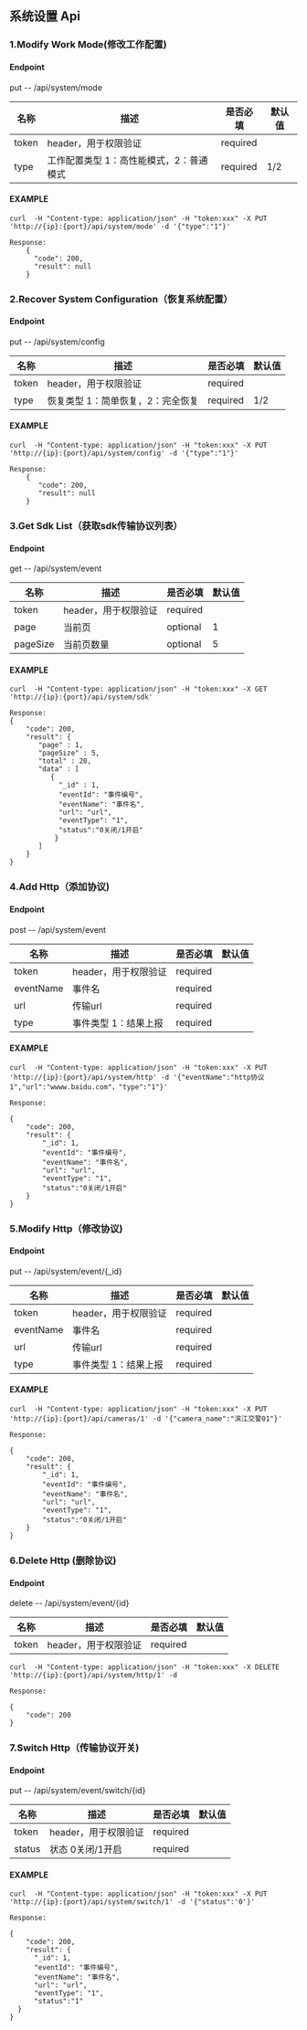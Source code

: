 ## 系统设置 Api

### 1.Modify Work Mode(修改工作配置)
#### Endpoint

put -- /api/system/mode


| 名称 | 描述  | 是否必填 |默认值|
| --- | --- | --- | --- |
| token | header，用于权限验证 | required | |
| type | 工作配置类型 1：高性能模式，2：普通模式  | required | 1/2 |

#### EXAMPLE

```
curl  -H "Content-type: application/json" -H "token:xxx" -X PUT 'http://{ip}:{port}/api/system/mode' -d '{"type":"1"}'

Response:
    {
      "code": 200,
      "result": null
    }

```

### 2.Recover System Configuration（恢复系统配置）
#### Endpoint

put -- /api/system/config


| 名称 | 描述  | 是否必填 |默认值|
| --- | --- | --- | --- |
| token | header，用于权限验证 | required | |
| type | 恢复类型 1：简单恢复，2：完全恢复  | required | 1/2 |


#### EXAMPLE

```
curl  -H "Content-type: application/json" -H "token:xxx" -X PUT 'http://{ip}:{port}/api/system/config' -d '{"type":"1"}'

Response:
    {
       "code": 200,
       "result": null
    }
```

### 3.Get Sdk List（获取sdk传输协议列表）
#### Endpoint

get -- /api/system/event

| 名称 | 描述  | 是否必填 |默认值|
| --- | --- | --- | --- |
| token | header，用于权限验证 | required | |
| page | 当前页  | optional | 1 |
| pageSize | 当前页数量 | optional | 5 |


#### EXAMPLE

```
curl  -H "Content-type: application/json" -H "token:xxx" -X GET 'http://{ip}:{port}/api/system/sdk'

Response:
{
    "code": 200,
    "result": {
       "page" : 1,
       "pageSize" : 5,
       "total" : 20,
       "data" : [
          {
            "_id" : 1,
            "eventId": "事件编号",
            "eventName": "事件名",
            "url": "url",
            "eventType": "1",
            "status":"0关闭/1开启"
           }
       ]
    }
}

```

### 4.Add Http（添加协议)
#### Endpoint

post --  /api/system/event


| 名称 | 描述  | 是否必填 |默认值|
| --- | --- | --- | --- |
| token | header，用于权限验证 | required | |
| eventName | 事件名 | required | |
| url | 传输url | required | |
| type | 事件类型 1：结果上报 | required | |

#### EXAMPLE

```
curl  -H "Content-type: application/json" -H "token:xxx" -X PUT 'http://{ip}:{port}/api/system/http' -d '{"eventName":"http协议1","url":"wwww.baidu.com"，"type":"1"}'

Response:

{
    "code": 200,
    "result": {
        "_id": 1,
        "eventId": "事件编号",
        "eventName": "事件名",
        "url": "url",
        "eventType": "1",
        "status":"0关闭/1开启"
    }
}

```

### 5.Modify Http（修改协议)
#### Endpoint

put --  /api/system/event/{_id}


| 名称 | 描述  | 是否必填 |默认值|
| --- | --- | --- | --- |
| token | header，用于权限验证 | required | |
| eventName | 事件名 | required | |
| url | 传输url | required | |
| type | 事件类型 1：结果上报 | required | |

#### EXAMPLE

```
curl  -H "Content-type: application/json" -H "token:xxx" -X PUT 'http://{ip}:{port}/api/cameras/1' -d '{"camera_name":"滨江交警01"}'

Response:

{
    "code": 200,
    "result": {
        "_id": 1,
        "eventId": "事件编号",
        "eventName": "事件名",
        "url": "url",
        "eventType": "1",
        "status":"0关闭/1开启"
    }
}

```
### 6.Delete Http (删除协议)
#### Endpoint

delete -- /api/system/event/{id}

| 名称 | 描述  | 是否必填 |默认值|
| --- | --- | --- | --- |
| token | header，用于权限验证 | required | |

```
curl  -H "Content-type: application/json" -H "token:xxx" -X DELETE 'http://{ip}:{port}/api/system/http/1' -d

Response:

{
    "code": 200
}

```

### 7.Switch Http（传输协议开关)
#### Endpoint

put --  /api/system/event/switch/{id}

| 名称 | 描述  | 是否必填 |默认值|
| --- | --- | --- | --- |
| token | header，用于权限验证 | required | |
| status | 状态 0关闭/1开启  | required | |

#### EXAMPLE

```
curl  -H "Content-type: application/json" -H "token:xxx" -X PUT 'http://{ip}:{port}/api/system/switch/1' -d '{"status":'0'}'

Response:

{
    "code": 200,
    "result": {
      "_id": 1,
      "eventId": "事件编号",
      "eventName": "事件名",
      "url": "url",
      "eventType": "1",
      "status":"1"
  }
}


```